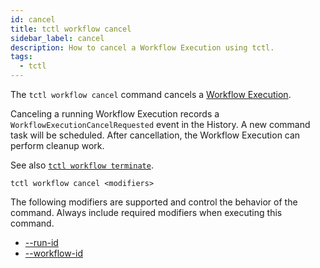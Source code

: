 ```yaml
---
id: cancel
title: tctl workflow cancel
sidebar_label: cancel
description: How to cancel a Workflow Execution using tctl.
tags:
  - tctl
---
```


The `tctl workflow cancel` command cancels a [Workflow Execution](/concepts/what-is-a-workflow-execution).

Canceling a running Workflow Execution records a `WorkflowExecutionCancelRequested` event in the History.
A new command task will be scheduled.
After cancellation, the Workflow Execution can perform cleanup work.

See also [`tctl workflow terminate`](/tctl/workflow#terminate).

`tctl workflow cancel <modifiers>`

The following modifiers are supported and control the behavior of the command.
Always include required modifiers when executing this command.

- [--run-id](/tctl/modifiers#--run-id)
- [--workflow-id](/tctl/modifiers#--workflow-id)
